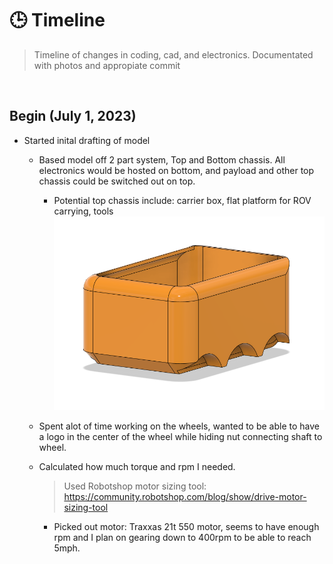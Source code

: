 # **🕒 Timeline**

> Timeline of changes in coding, cad, and electronics. Documentated with photos and appropiate commit

<br>

## Begin (July 1, 2023)


* Started inital drafting of model
    * Based model off 2 part system, Top and Bottom chassis. All electronics would be hosted on bottom, and payload and other top chassis could be switched out on top.
        
        * Potential top chassis include: carrier box, flat platform for ROV carrying, tools     
    ![Top Chassis V1](https://github.com/charlesdengs/Deli_Bot/blob/main/Progress%20Photos%20of%20CAD%20and%20Robot/TopChassisV1.png)

    
    * Spent alot of time working on the wheels, wanted to be able to have a logo in the center of the wheel while hiding nut connecting shaft to wheel.
    
    * Calculated how much torque and rpm I needed.
        > Used Robotshop motor sizing tool: https://community.robotshop.com/blog/show/drive-motor-sizing-tool
        * Picked out motor: Traxxas 21t 550 motor, seems to have enough rpm and I plan on gearing down to 400rpm to be able to reach 5mph.

        


